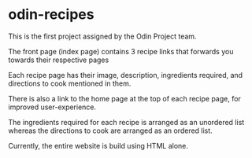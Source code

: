# odin-recipes

This is the first project assigned by the Odin Project team.

The front page (index page) contains 3 recipe links that forwards you towards their respective pages

Each recipe page has their image, description, ingredients required, and directions to cook mentioned in them.

There is also a link to the home page at the top of each recipe page, for improved user-experience.

The ingredients required for each recipe is arranged as an unordered list whereas the directions to cook are arranged as an ordered list.

Currently, the entire website is build using HTML alone.
